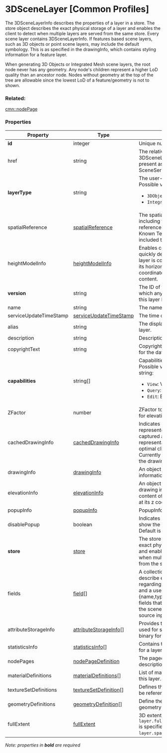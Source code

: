 # 3DSceneLayer [Common Profiles]

The 3DSceneLayerInfo describes the properties of a layer in a store. The store object describes the exact physical storage of a layer and enables the client to detect when multiple layers are served from the same store. Every scene layer contains 3DSceneLayerInfo. If features based scene layers, such as 3D objects or point scene layers, may include the default symbology. This is as specified in the drawingInfo, which contains styling information for a feature layer.

When generating 3D Objects or Integrated Mesh scene layers, the root node never has any geometry. Any node's children represent a higher LoD quality than an ancestor node.  Nodes without geometry at the top of the tree are allowable since the lowest LoD of a feature/geometry is not to shown.

### Related:

[cmn::nodePage](nodePage.cmn.md)
### Properties

| Property | Type | Description |
| --- | --- | --- |
| **id** | integer | Unique numeric ID of the layer. |
| href | string | The relative URL to the 3DSceneLayerResource. Only present as part of the SceneServiceInfo resource. |
| **layerType** | string | The user-visible layer type<div>Possible values are:<ul><li>`3DObject`</li><li>`IntegratedMesh`</li></ul></div> |
| spatialReference | [spatialReference](spatialReference.cmn.md) | The spatialReference of the layer including the vertical coordinate reference system (CRS). Well Known Text (WKT) for CRS is included to support custom CRS. |
| heightModelInfo | [heightModelInfo](heightModelInfo.cmn.md) | Enables consuming clients to quickly determine whether this layer is compatible (with respect to its horizontal and vertical coordinate system) with existing content. |
| **version** | string | The ID of the last update session in which any resource belonging to this layer has been updated. |
| name | string | The name of this layer. |
| serviceUpdateTimeStamp | [serviceUpdateTimeStamp](serviceUpdateTimeStamp.cmn.md) | The time of the last update. |
| alias | string | The display alias to be used for this layer. |
| description | string | Description string for this layer. |
| copyrightText | string | Copyright and usage information for the data in this layer. |
| **capabilities** | string[] | Capabilities supported by this layer.<div>Possible values for each array string:<ul><li>`View`: View is supported.</li><li>`Query`: Query is supported.</li><li>`Edit`: Edit is defined.</li></ul></div> |
| ZFactor | number | ZFactor to define conversion factor for elevation unit. |
| cachedDrawingInfo | [cachedDrawingInfo](cachedDrawingInfo.cmn.md) | Indicates if any styling information represented as drawingInfo is captured as part of the binary mesh representation.  This helps provide optimal client-side access. Currently the color component of the drawingInfo is supported. |
| drawingInfo | [drawingInfo](drawingInfo.cmn.md) | An object containing drawing information. |
| elevationInfo | [elevationInfo](elevationInfo.cmn.md) | An object containing elevation drawing information. If absent, any content of the scene layer is drawn at its z coordinate. |
| popupInfo | [popupInfo](popupInfo.cmn.md) | PopupInfo of the scene layer. |
| disablePopup | boolean | Indicates if client application will show the popup information. Default is FALSE. |
| **store** | [store](store.cmn.md) | The store object describes the exact physical storage of a layer and enables the client to detect when multiple layers are served from the same store. |
| fields | [field](field.cmn.md)[] | A collection of objects that describe each attribute field regarding its field name, datatype, and a user friendly name {name,type,alias}. It includes all fields that are included as part of the scene layer as derived from a source input feature layer. |
| attributeStorageInfo | [attributeStorageInfo](attributeStorageInfo.cmn.md)[] | Provides the schema and layout used for storing attribute content in binary format in I3S. |
| statisticsInfo | [statisticsInfo](statisticsInfo.cmn.md)[] | Contains the statistical information for a layer. |
| nodePages | [nodePageDefinition](nodePageDefinition.cmn.md) | The paged-access index description. |
| materialDefinitions | [materialDefinitions](materialDefinitions.cmn.md)[] | List of materials classes used in this layer. |
| textureSetDefinitions | [textureSetDefinition](textureSetDefinition.cmn.md)[] | Defines the set of textures that can be referenced by meshes. |
| geometryDefinitions | [geometryDefinition](geometryDefinition.cmn.md)[] | Define the layouts of mesh geometry and its attributes. |
| fullExtent | [fullExtent](fullExtent.cmn.md) | 3D extent. If ```layer.fullExtent.spatialReference``` is specified, it must match ```layer.spatialReference```. |

*Note: properties in **bold** are required*

